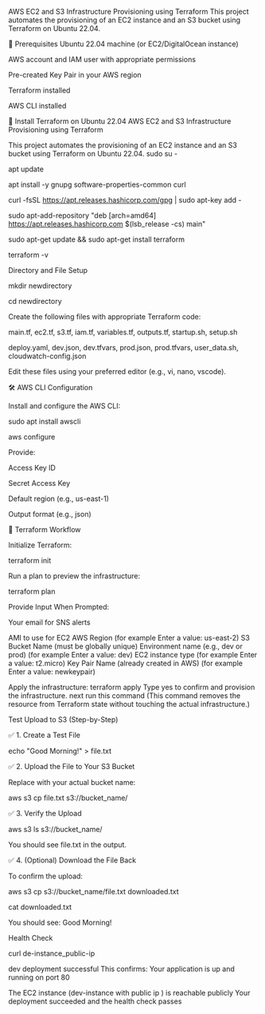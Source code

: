 AWS EC2 and S3 Infrastructure Provisioning using Terraform This project automates the provisioning of an EC2 instance and an S3 bucket using Terraform on Ubuntu 22.04.

🔧 Prerequisites Ubuntu 22.04 machine (or EC2/DigitalOcean instance)

AWS account and IAM user with appropriate permissions

Pre-created Key Pair in your AWS region

Terraform installed

AWS CLI installed

🧱 Install Terraform on Ubuntu 22.04 AWS EC2 and S3 Infrastructure Provisioning using Terraform

This project automates the provisioning of an EC2 instance and an S3 bucket using Terraform on Ubuntu 22.04.
sudo su -

apt update

apt install -y gnupg software-properties-common curl

curl -fsSL https://apt.releases.hashicorp.com/gpg | sudo apt-key add -

sudo apt-add-repository "deb [arch=amd64] https://apt.releases.hashicorp.com $(lsb_release -cs) main"

sudo apt-get update && sudo apt-get install terraform

terraform -v

 Directory and File Setup

mkdir newdirectory

cd newdirectory

Create the following files with appropriate Terraform code:

main.tf, ec2.tf, s3.tf, iam.tf, variables.tf, outputs.tf, startup.sh, setup.sh

deploy.yaml, dev.json, dev.tfvars, prod.json, prod.tfvars, user_data.sh, cloudwatch-config.json

Edit these files using your preferred editor (e.g., vi, nano, vscode).

🛠️ AWS CLI Configuration

Install and configure the AWS CLI:

sudo apt install awscli

aws configure

Provide:

Access Key ID

Secret Access Key

Default region (e.g., us-east-1)

Output format (e.g., json)

🚀 Terraform Workflow

Initialize Terraform:

terraform init

Run a plan to preview the infrastructure:

terraform plan

Provide Input When Prompted:

Your email for SNS alerts

AMI to use for EC2
AWS Region (for example Enter a value: us-east-2)
S3 Bucket Name (must be globally unique)
Environment name (e.g., dev or prod) (for example Enter a value: dev)
EC2 instance type (for example Enter a value: t2.micro)
Key Pair Name (already created in AWS) (for example Enter a value: newkeypair)

Apply the infrastructure:
terraform apply
Type yes to confirm and provision the infrastructure.
next run this command (This command removes the resource from Terraform state without touching the actual infrastructure.)

Test Upload to S3 (Step-by-Step)

✅ 1. Create a Test File

echo "Good Morning!" > file.txt

✅ 2. Upload the File to Your S3 Bucket

Replace with your actual bucket name:

aws s3 cp file.txt s3://bucket_name/


✅ 3. Verify the Upload

aws s3 ls s3://bucket_name/

You should see file.txt in the output.

✅ 4. (Optional) Download the File Back

To confirm the upload:

aws s3 cp s3://bucket_name/file.txt downloaded.txt

cat downloaded.txt

You should see:
Good Morning!


Health Check

curl de-instance_public-ip


dev deployment successful This confirms:
Your application is up and running on port 80

The EC2 instance (dev-instance with public ip  ) is reachable publicly
Your deployment succeeded and the health check passes



